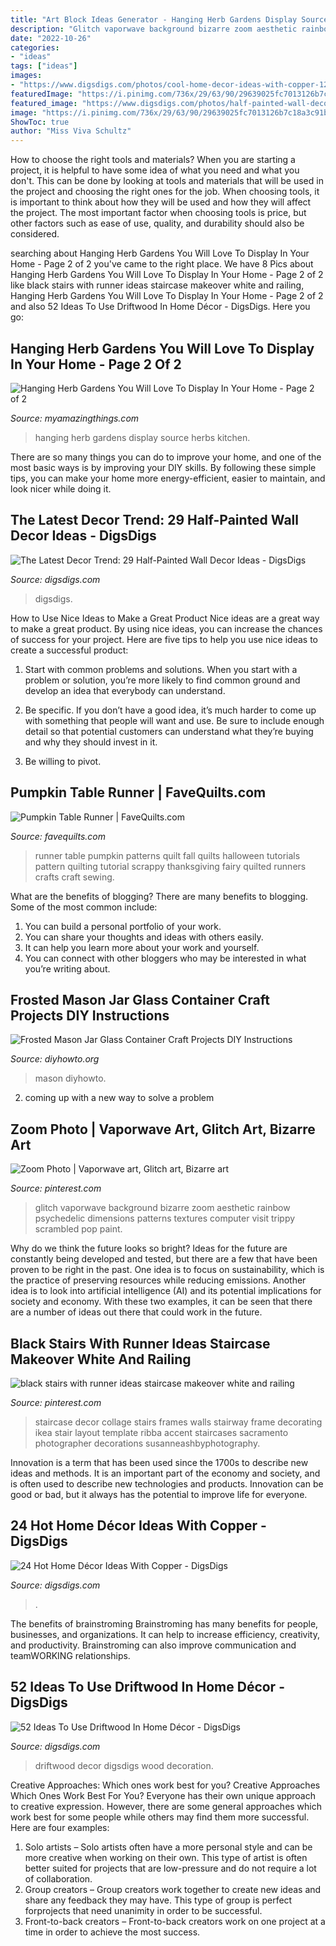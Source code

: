 ```yaml
---
title: "Art Block Ideas Generator - Hanging Herb Gardens Display Source Herbs Kitchen"
description: "Glitch vaporwave background bizarre zoom aesthetic rainbow psychedelic dimensions patterns textures computer visit trippy scrambled pop paint"
date: "2022-10-26"
categories:
- "ideas"
tags: ["ideas"]
images:
- "https://www.digsdigs.com/photos/cool-home-decor-ideas-with-copper-12.jpg"
featuredImage: "https://i.pinimg.com/736x/29/63/90/29639025fc7013126b7c18a3c91b4e9b--bizarre-art-glitch-art.jpg"
featured_image: "https://www.digsdigs.com/photos/half-painted-wall-decor-ideas-10.jpg"
image: "https://i.pinimg.com/736x/29/63/90/29639025fc7013126b7c18a3c91b4e9b--bizarre-art-glitch-art.jpg"
ShowToc: true
author: "Miss Viva Schultz"
---
```



How to choose the right tools and materials?
When you are starting a project, it is helpful to have some idea of what you need and what you don't. This can be done by looking at tools and materials that will be used in the project and choosing the right ones for the job. When choosing tools, it is important to think about how they will be used and how they will affect the project. The most important factor when choosing tools is price, but other factors such as ease of use, quality, and durability should also be considered.

	

		
searching about Hanging Herb Gardens You Will Love To Display In Your Home - Page 2 of 2 you've came to the right place. We have 8 Pics about Hanging Herb Gardens You Will Love To Display In Your Home - Page 2 of 2 like black stairs with runner ideas staircase makeover white and railing, Hanging Herb Gardens You Will Love To Display In Your Home - Page 2 of 2 and also 52 Ideas To Use Driftwood In Home Décor - DigsDigs. Here you go:
		
    
## Hanging Herb Gardens You Will Love To Display In Your Home - Page 2 Of 2

<img loading=lazy src="https://myamazingthings.com/wp-content/uploads/2017/04/hanging-herbs-in-the-kitchen-682x1024.jpg" onerror="this.onerror=null;this.src='https://tse2.mm.bing.net/th?id=OIP.R55oBvvUy3FdyDbhK93NZwHaLH&amp;pid=15.1';" alt="Hanging Herb Gardens You Will Love To Display In Your Home - Page 2 of 2">

_Source: myamazingthings.com_

>hanging herb gardens display source herbs kitchen. 

	

There are so many things you can do to improve your home, and one of the most basic ways is by improving your DIY skills. By following these simple tips, you can make your home more energy-efficient, easier to maintain, and look nicer while doing it.

    
## The Latest Decor Trend: 29 Half-Painted Wall Decor Ideas - DigsDigs

<img loading=lazy src="https://www.digsdigs.com/photos/half-painted-wall-decor-ideas-10.jpg" onerror="this.onerror=null;this.src='https://tse4.mm.bing.net/th?id=OIP.mr83MT9RSPbpt79A9Lnl9wHaLH&amp;pid=15.1';" alt="The Latest Decor Trend: 29 Half-Painted Wall Decor Ideas - DigsDigs">

_Source: digsdigs.com_

>digsdigs. 

	

How to Use Nice Ideas to Make a Great Product
Nice ideas are a great way to make a great product. By using nice ideas, you can increase the chances of success for your project. Here are five tips to help you use nice ideas to create a successful product:
1. Start with common problems and solutions. When you start with a problem or solution, you’re more likely to find common ground and develop an idea that everybody can understand.

2. Be specific. If you don’t have a good idea, it’s much harder to come up with something that people will want and use. Be sure to include enough detail so that potential customers can understand what they’re buying and why they should invest in it.

3. Be willing to pivot.

    
## Pumpkin Table Runner | FaveQuilts.com

<img loading=lazy src="http://irepo.primecp.com/2015/07/229610/Pumpkin-Table-Runner_Large600_ID-1105676.jpg?v=1105676" onerror="this.onerror=null;this.src='https://tse1.mm.bing.net/th?id=OIP.5H5XHBSCmoNsHexpHifilwHaJ6&amp;pid=15.1';" alt="Pumpkin Table Runner | FaveQuilts.com">

_Source: favequilts.com_

>runner table pumpkin patterns quilt fall quilts halloween tutorials pattern quilting tutorial scrappy thanksgiving fairy quilted runners crafts craft sewing. 

	

What are the benefits of blogging?
There are many benefits to blogging. Some of the most common include: 
1. You can build a personal portfolio of your work. 
2. You can share your thoughts and ideas with others easily. 
3. It can help you learn more about your work and yourself. 
4. You can connect with other bloggers who may be interested in what you’re writing about. 

    
## Frosted Mason Jar Glass Container Craft Projects DIY Instructions

<img loading=lazy src="https://www.diyhowto.org/wp-content/uploads/DIYHowto-Frosted-Mason-Jar-Glass-Container-Craft-Projects-DIY-Instructions-02.jpg" onerror="this.onerror=null;this.src='https://tse2.mm.bing.net/th?id=OIP.p8g7tlZZ7iMrqFoarJonaQHaRq&amp;pid=15.1';" alt="Frosted Mason Jar Glass Container Craft Projects DIY Instructions">

_Source: diyhowto.org_

>mason diyhowto. 

	

2. coming up with a new way to solve a problem 

    
## Zoom Photo | Vaporwave Art, Glitch Art, Bizarre Art

<img loading=lazy src="https://i.pinimg.com/736x/29/63/90/29639025fc7013126b7c18a3c91b4e9b--bizarre-art-glitch-art.jpg" onerror="this.onerror=null;this.src='https://tse3.mm.bing.net/th?id=OIP.Sfx2Vatl7Nt33NewchQVmQHaLH&amp;pid=15.1';" alt="Zoom Photo | Vaporwave art, Glitch art, Bizarre art">

_Source: pinterest.com_

>glitch vaporwave background bizarre zoom aesthetic rainbow psychedelic dimensions patterns textures computer visit trippy scrambled pop paint. 

	

Why do we think the future looks so bright?
Ideas for the future are constantly being developed and tested, but there are a few that have been proven to be right in the past. One idea is to focus on sustainability, which is the practice of preserving resources while reducing emissions. Another idea is to look into artificial intelligence (AI) and its potential implications for society and economy. With these two examples, it can be seen that there are a number of ideas out there that could work in the future.

    
## Black Stairs With Runner Ideas Staircase Makeover White And Railing

<img loading=lazy src="https://i.pinimg.com/736x/f0/6f/3a/f06f3ab1e7bc3e0de07afe5c461a5c84.jpg" onerror="this.onerror=null;this.src='https://tse4.mm.bing.net/th?id=OIP.pQ7h-60RhYopsv-nuEnkzAHaKz&amp;pid=15.1';" alt="black stairs with runner ideas staircase makeover white and railing">

_Source: pinterest.com_

>staircase decor collage stairs frames walls stairway frame decorating ikea stair layout template ribba accent staircases sacramento photographer decorations susanneashbyphotography. 

	

Innovation is a term that has been used since the 1700s to describe new ideas and methods. It is an important part of the economy and society, and is often used to describe new technologies and products. Innovation can be good or bad, but it always has the potential to improve life for everyone.

    
## 24 Hot Home Décor Ideas With Copper - DigsDigs

<img loading=lazy src="https://www.digsdigs.com/photos/cool-home-decor-ideas-with-copper-12.jpg" onerror="this.onerror=null;this.src='https://tse2.mm.bing.net/th?id=OIP.SW2vPGuDcgt6SL5fUwegDQHaK4&amp;pid=15.1';" alt="24 Hot Home Décor Ideas With Copper - DigsDigs">

_Source: digsdigs.com_

>. 

	

The benefits of brainstroming
Brainstroming has many benefits for people, businesses, and organizations. It can help to increase efficiency, creativity, and productivity. Brainstroming can also improve communication and teamWORKING relationships.

    
## 52 Ideas To Use Driftwood In Home Décor - DigsDigs

<img loading=lazy src="https://www.digsdigs.com/photos/ideas-to-use-driftwood-in-home-decor-47.jpg" onerror="this.onerror=null;this.src='https://tse4.mm.bing.net/th?id=OIP.PXKq9Jr7bHtfsqb_88v1qwAAAA&amp;pid=15.1';" alt="52 Ideas To Use Driftwood In Home Décor - DigsDigs">

_Source: digsdigs.com_

>driftwood decor digsdigs wood decoration. 

	

Creative Approaches: Which ones work best for you?
Creative Approaches Which Ones Work Best For You?
Everyone has their own unique approach to creative expression. However, there are some general approaches which work best for some people while others may find them more successful. Here are four examples: 

1) Solo artists – Solo artists often have a more personal style and can be more creative when working on their own. This type of artist is often better suited for projects that are low-pressure and do not require a lot of collaboration. 
2) Group creators – Group creators work together to create new ideas and share any feedback they may have. This type of group is perfect forprojects that need unanimity in order to be successful. 
3) Front-to-back creators – Front-to-back creators work on one project at a time in order to achieve the most success.

